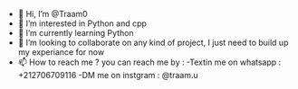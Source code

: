 - 👋 Hi, I’m @Traam0
- 👀 I’m interested in Python and cpp
- 🌱 I’m currently learning Python
- 💞️ I’m looking to collaborate on any kind of project, I just need to build up my experiance for now
- 📫 How to reach me ? you can reach me by :
        -Textin me on whatsapp : +212706709116 
        -DM me on instgram : @traam.u
        

<!---
Traam0/Traam0 is a ✨ special ✨ repository because its `README.md` (this file) appears on your GitHub profile.
You can click the Preview link to take a look at your changes.
--->
